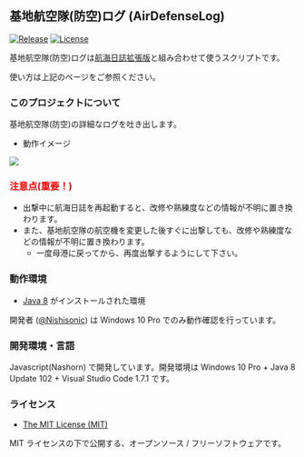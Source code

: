 
基地航空隊(防空)ログ (AirDefenseLog)
--

[![Release](https://img.shields.io/badge/gem-v0.0.5-brightgreen.svg)](https://github.com/Nishisonic/AirDefenseLog/releases/latest)
[![License](https://img.shields.io/npm/l/express.svg)](https://docs.google.com/spreadsheets/d/1gSYgCPTMV7_bDerWTs_KCgVnhdaJQnFVFXcw5cFCqos/edit#gid=761755938)


基地航空隊(防空)ログは[航海日誌拡張版](http://nekopanda.blog.jp/)と組み合わせて使うスクリプトです。

使い方は上記のページをご参照ください。

### このプロジェクトについて

基地航空隊(防空)の詳細なログを吐き出します。

* 動作イメージ

![](https://pbs.twimg.com/media/CydrkLeUcAAl55b.jpg)

### <span style="color: red; ">注意点(重要！)</span>
* 出撃中に航海日誌を再起動すると、改修や熟練度などの情報が不明に置き換わります。
* また、基地航空隊の航空機を変更した後すぐに出撃しても、改修や熟練度などの情報が不明に置き換わります。
  * 一度母港に戻ってから、再度出撃するようにして下さい。 

### 動作環境

* [Java 8](https://java.com/ja/download/) がインストールされた環境

開発者 ([@Nishisonic](https://twitter.com/Nishisonic)) は Windows 10 Pro でのみ動作確認を行っています。


### 開発環境・言語

Javascript(Nashorn) で開発しています。開発環境は Windows 10 Pro + Java 8 Update 102 + Visual Studio Code 1.7.1 です。

### ライセンス

* [The MIT License (MIT)](https://docs.google.com/spreadsheets/d/1gSYgCPTMV7_bDerWTs_KCgVnhdaJQnFVFXcw5cFCqos/edit#gid=761755938)

MIT ライセンスの下で公開する、オープンソース / フリーソフトウェアです。
